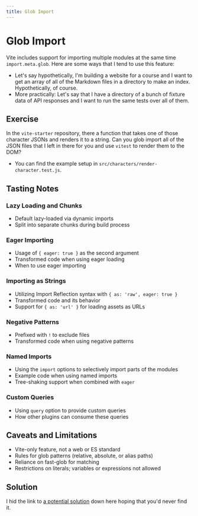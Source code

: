 ```yaml
---
title: Glob Import
---
```


# Glob Import

Vite includes support for importing multiple modules at the same time `import.meta.glob`. Here are some ways that I tend to use this feature:

- Let's say hypothetically, I'm building a website for a course and I want to get an array of all of the Markdown files in a directory to make an index. Hypothetically, of course.
- More practically: Let's say that I have a directory of a bunch of fixture data of API responses and I want to run the same tests over all of them.

## Exercise

In the `vite-starter` repository, there a function that takes one of those character JSONs and renders it to a string. Can you glob import all of the JSON files that I left in there for you and use `vitest` to render them to the DOM?

- You can find the example setup in `src/characters/render-character.test.js`.

## Tasting Notes

### Lazy Loading and Chunks

- Default lazy-loaded via dynamic imports
- Split into separate chunks during build process

### Eager Importing

- Usage of `{ eager: true }` as the second argument
- Transformed code when using eager loading
- When to use eager importing

### Importing as Strings

- Utilizing Import Reflection syntax with `{ as: 'raw', eager: true }`
- Transformed code and its behavior
- Support for `{ as: 'url' }` for loading assets as URLs

### Negative Patterns

- Prefixed with `!` to exclude files
- Transformed code when using negative patterns

### Named Imports

- Using the `import` options to selectively import parts of the modules
- Example code when using named imports
- Tree-shaking support when combined with `eager`

### Custom Queries

- Using `query` option to provide custom queries
- How other plugins can consume these queries

## Caveats and Limitations

- Vite-only feature, not a web or ES standard
- Rules for glob patterns (relative, absolute, or alias paths)
- Reliance on fast-glob for matching
- Restrictions on literals; variables or expressions not allowed

## Solution

I hid the link to [a potential solution](./glob-import-solution.md) down here hoping that you'd never find it.
